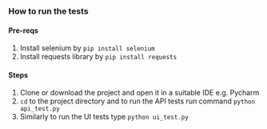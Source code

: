 ### How to run the tests

#### Pre-reqs
1. Install selenium by ``pip install selenium`` 
2. Install requests library by `pip install requests`
   
#### Steps
1. Clone or download the project and open it in a suitable IDE e.g. Pycharm
2. `cd` to the project directory and to run the API tests run command `python api_test.py`
3. Similarly to run the UI tests type `python ui_test.py`